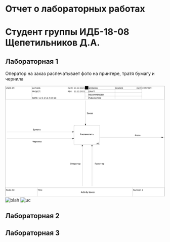 # Отчет о лабораторных работах
# Студент группы ИДБ-18-08 Щепетильников Д.А.

## Лабораторная 1

Оператор на заказ распечатывает фото на принтере, тратя бумагу и чернила

![none](https://github.com/d4nnie/dshchepetilnikov.github.io/blob/main/laba1/model.png)
![blah](http://www.plantuml.com/plantuml/proxy?idx=0&src=https://raw.githubusercontent.com/d4nnie/dshchepetilnikov.github.io/main/laba1/class.wsd)
![uc](http://www.plantuml.com/plantuml/proxy?idx=0&src=https://raw.githubusercontent.com/d4nnie/dshchepetilnikov.github.io/main/laba1/usecase.wsd)

## Лабораторная 2

## Лабораторная 3
